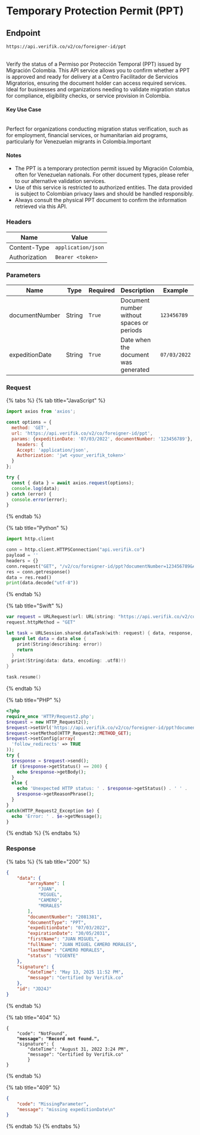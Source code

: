 # Temporary Protection Permit  (PPT)

## Endpoint

```
https://api.verifik.co/v2/co/foreigner-id/ppt
```

\
Verify the status of a Permiso por Protección Temporal (PPT) issued by Migración Colombia. This API service allows you to confirm whether a PPT is approved and ready for delivery at a Centro Facilitador de Servicios Migratorios, ensuring the document holder can access required services. Ideal for businesses and organizations needing to validate migration status for compliance, eligibility checks, or service provision in Colombia.

#### Key Use Case

\
Perfect for organizations conducting migration status verification, such as for employment, financial services, or humanitarian aid programs, particularly for Venezuelan migrants in Colombia.Important&#x20;

#### Notes

* The PPT is a temporary protection permit issued by Migración Colombia, often for Venezuelan nationals. For other document types, please refer to our alternative validation services.
* Use of this service is restricted to authorized entities. The data provided is subject to Colombian privacy laws and should be handled responsibly.
* Always consult the physical PPT document to confirm the information retrieved via this API.

### Headers

| Name          | Value              |
| ------------- | ------------------ |
| Content-Type  | `application/json` |
| Authorization | `Bearer <token>`   |

### Parameters

<table><thead><tr><th width="160.83203125">Name</th><th width="78.7265625">Type</th><th width="102.6875">Required</th><th width="215">Description</th><th>Example</th></tr></thead><tbody><tr><td>documentNumber</td><td>String</td><td><code>True</code></td><td>Document number without spaces or periods</td><td><code>123456789</code></td></tr><tr><td>expeditionDate</td><td>String</td><td><code>True</code></td><td>Date when the document was generated</td><td><code>07/03/2022</code></td></tr></tbody></table>

### Request

{% tabs %}
{% tab title="JavaScript" %}

```javascript
import axios from 'axios';

const options = {
  method: 'GET',
  url: 'https://api.verifik.co/v2/co/foreigner-id/ppt',
  params: {expeditionDate: '07/03/2022', documentNumber: '123456789'},
    headers: {
    Accept: 'application/json',
    Authorization: 'jwt <your_verifik_token>'
  }
};

try {
  const { data } = await axios.request(options);
  console.log(data);
} catch (error) {
  console.error(error);
}
```

{% endtab %}

{% tab title="Python" %}

```python
import http.client

conn = http.client.HTTPSConnection("api.verifik.co")
payload = ''
headers = {}
conn.request("GET", "/v2/co/foreigner-id/ppt?documentNumber=123456789&expeditionDate=10/10/2024", payload, headers)
res = conn.getresponse()
data = res.read()
print(data.decode("utf-8"))
```

{% endtab %}

{% tab title="Swift" %}

```swift
var request = URLRequest(url: URL(string: "https://api.verifik.co/v2/co/foreigner-id/ppt?documentNumber=123456789&expeditionDate=10%2F10%2F2024")!,timeoutInterval: Double.infinity)
request.httpMethod = "GET"

let task = URLSession.shared.dataTask(with: request) { data, response, error in 
  guard let data = data else {
    print(String(describing: error))
    return
  }
  print(String(data: data, encoding: .utf8)!)
}

task.resume()

```

{% endtab %}

{% tab title="PHP" %}

```php
<?php
require_once 'HTTP/Request2.php';
$request = new HTTP_Request2();
$request->setUrl('https://api.verifik.co/v2/co/foreigner-id/ppt?documentNumber=123456789&expeditionDate=10/10/2024');
$request->setMethod(HTTP_Request2::METHOD_GET);
$request->setConfig(array(
  'follow_redirects' => TRUE
));
try {
  $response = $request->send();
  if ($response->getStatus() == 200) {
    echo $response->getBody();
  }
  else {
    echo 'Unexpected HTTP status: ' . $response->getStatus() . ' ' .
    $response->getReasonPhrase();
  }
}
catch(HTTP_Request2_Exception $e) {
  echo 'Error: ' . $e->getMessage();
}
```

{% endtab %}
{% endtabs %}

### Response

{% tabs %}
{% tab title="200" %}

```json
{
    "data": {
        "arrayName": [
            "JUAN",
            "MIGUEL",
            "CAMERO",
            "MORALES"
        ],
        "documentNumber": "2081381",
        "documentType": "PPT",
        "expeditionDate": "07/03/2022",
        "expirationDate": "30/05/2031",
        "firstName": "JUAN MIGUEL",
        "fullName": "JUAN MIGUEL CAMERO MORALES",
        "lastName": "CAMERO MORALES",
        "status": "VIGENTE"
    },
    "signature": {
        "dateTime": "May 13, 2025 11:52 PM",
        "message": "Certified by Verifik.co"
    },
    "id": "JD24J"
}
```

{% endtab %}

{% tab title="404" %}

<pre class="language-json"><code class="lang-json">{
    "code": "NotFound",
<strong>    "message": "Record not found.",
</strong>    "signature": {
        "dateTime": "August 31, 2022 3:24 PM",
        "message": "Certified by Verifik.co"
        }
}
</code></pre>

{% endtab %}

{% tab title="409" %}

```json
{
    "code": "MissingParameter",
    "message": "missing expeditionDate\n"
}
```

{% endtab %}
{% endtabs %}
